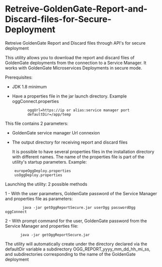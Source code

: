 # Retreive-GoldenGate-Report-and-Discard-files-for-Secure-Deployment
Retreive GoldenGate Report and Discard files through API's for secure deployment 

This utility allows you to download the report and discard files of GoldenGate deployments from the connection to a Service Manager.
It works with GoldenGate Microservices Deployments in secure mode.

Prerequisites:
- JDK 1.8 minimum
- Have a properties file in the jar launch directory. Example oggConnect.properties

             oggUrl=https://ip or alias:service manager port
             defaultDir=/app/temp
 
This file contains 2 parameters:
- GoldenGate service manager Url connexion
- The output directory for receiving report and discard files

    It is possible to have several properties files in the installation directory with different names. The name of the properties file is part of the utility's startup parameters. Example:

       europeOggDeploy.properties
       usOggDeploy.properties
  

Launching the utility: 2 possible methods


1 - With the user parameters, GoldenGate password of the Service Manager and properties file as parameters:


            java -jar getOggReportSecure.jar userOgg passwordOgg oggConnect


2 - With prompt command for the user, GoldenGate password from the Service Manager and properties file:

           java -jar getOggReportSecure.jar



The utility will automatically create under the directory declared via the defaultDir variable a subdirectory OGG_REPORT_yyyy_mm_dd_hh_mi_ss, and subdirectories corresponding to the name of the GoldenGate deployment
